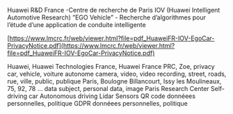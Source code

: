 Huawei R&D France -Centre de recherche de Paris IOV (Huawei Intelligent Automotive Research) ”EGO Vehicle” - Recherche d’algorithmes pour l’étude d’une application de conduite intelligente

[https://www.lmcrc.fr/web/viewer.html?file=pdf_HuaweiFR-IOV-EgoCar-PrivacyNotice.pdf](https://www.lmcrc.fr/web/viewer.html?file=pdf_HuaweiFR-IOV-EgoCar-PrivacyNotice.pdf)

Huawei, Huawei Technologies France, Huawei France
PRC, Zoe, privacy
car, vehicle, voiture autonome
camera, video, video recording,
street, roads, rue, ville, public, publique
Paris, Boulogne Billancourt, Issy les Moulineaux, 75, 92, 78 …
data subject, personal data, image
Paris Research Center
Self-driving car
Autonomous driving
Lidar
Sensors
QR code
donnéees personnelles, politique
GDPR
donnéees personnelles, politique
